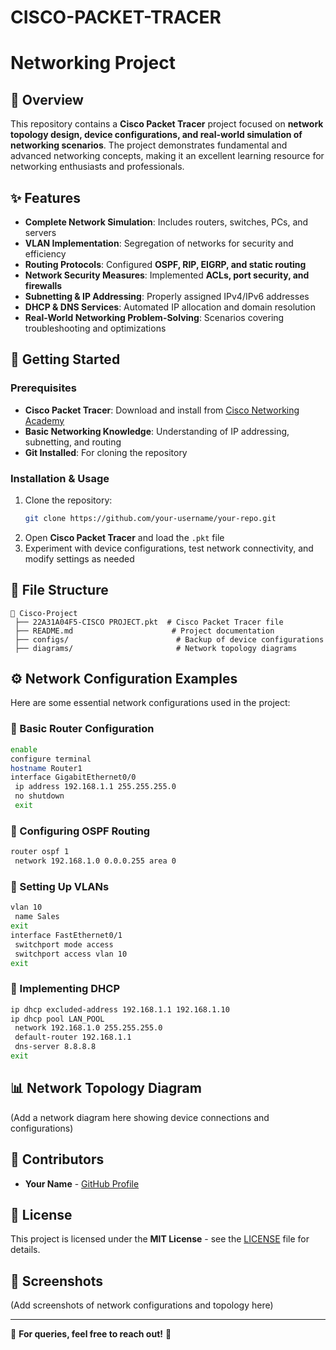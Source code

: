 # CISCO-PACKET-TRACER
# Networking Project

## 📌 Overview
This repository contains a **Cisco Packet Tracer** project focused on **network topology design, device configurations, and real-world simulation of networking scenarios**. The project demonstrates fundamental and advanced networking concepts, making it an excellent learning resource for networking enthusiasts and professionals.

## ✨ Features
- **Complete Network Simulation**: Includes routers, switches, PCs, and servers
- **VLAN Implementation**: Segregation of networks for security and efficiency
- **Routing Protocols**: Configured **OSPF, RIP, EIGRP, and static routing**
- **Network Security Measures**: Implemented **ACLs, port security, and firewalls**
- **Subnetting & IP Addressing**: Properly assigned IPv4/IPv6 addresses
- **DHCP & DNS Services**: Automated IP allocation and domain resolution
- **Real-World Networking Problem-Solving**: Scenarios covering troubleshooting and optimizations

## 🚀 Getting Started
### Prerequisites
- **Cisco Packet Tracer**: Download and install from [Cisco Networking Academy](https://www.netacad.com/)
- **Basic Networking Knowledge**: Understanding of IP addressing, subnetting, and routing
- **Git Installed**: For cloning the repository

### Installation & Usage
1. Clone the repository:
   ```bash
   git clone https://github.com/your-username/your-repo.git
   ```
2. Open **Cisco Packet Tracer** and load the `.pkt` file
3. Experiment with device configurations, test network connectivity, and modify settings as needed

## 📂 File Structure
```
📂 Cisco-Project
 ├── 22A31A04F5-CISCO PROJECT.pkt  # Cisco Packet Tracer file
 ├── README.md                      # Project documentation
 ├── configs/                        # Backup of device configurations
 ├── diagrams/                       # Network topology diagrams
```

## ⚙️ Network Configuration Examples
Here are some essential network configurations used in the project:

### 📌 Basic Router Configuration
```bash
enable
configure terminal
hostname Router1
interface GigabitEthernet0/0
 ip address 192.168.1.1 255.255.255.0
 no shutdown
 exit
```

### 📌 Configuring OSPF Routing
```bash
router ospf 1
 network 192.168.1.0 0.0.0.255 area 0
```

### 📌 Setting Up VLANs
```bash
vlan 10
 name Sales
exit
interface FastEthernet0/1
 switchport mode access
 switchport access vlan 10
exit
```

### 📌 Implementing DHCP
```bash
ip dhcp excluded-address 192.168.1.1 192.168.1.10
ip dhcp pool LAN_POOL
 network 192.168.1.0 255.255.255.0
 default-router 192.168.1.1
 dns-server 8.8.8.8
exit
```

## 📊 Network Topology Diagram
(Add a network diagram here showing device connections and configurations)

## 🤝 Contributors
- **Your Name** - [GitHub Profile](https://github.com/your-username)

## 📜 License
This project is licensed under the **MIT License** - see the [LICENSE](LICENSE) file for details.

## 📸 Screenshots
(Add screenshots of network configurations and topology here)

---
📧 **For queries, feel free to reach out!** 🚀
